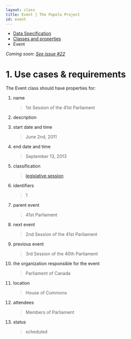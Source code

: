 ```yaml
---
layout: class
title: Event | The Popolo Project
id: event
---
```


<ul class="breadcrumb">
  <li><a href="/specs/">Data Specification</a></li>
  <li><a href="/specs/#classes-and-properties">Classes and properties</a></li>
  <li class="active">Event</li>
</ul>

_Coming soon: [See issue #22](https://github.com/opennorth/popolo-spec/issues/22)_

<h1 id="use-cases-and-requirements">1. Use cases &amp; requirements</h1>

The Event class should have properties for:

1. name

    >1st Session of the 41st Parliament

1. description

    >

1. start date and time

    >June 2nd, 2011

1. end date and time

    >September 13, 2013

1. classification

    >[legislative session](http://en.wikipedia.org/wiki/Legislative_session)

1. identifiers

    >1

1. parent event

    >41st Parliament

1. next event

    >2nd Session of the 41st Parliament

1. previous event

    >3rd Session of the 40th Parliament

1. the organization responsible for the event

    >Parliament of Canada

1. location

    >House of Commons

1. attendees

    >Members of Parliament

1. status

    >scheduled
